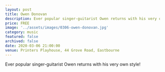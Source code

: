 ```yaml
---
layout: post
title: Owen Donovan
description: Ever popular singer-guitarist Owen returns with his very own style!
price: FREE
image: '../assets/images/0306-owen-donovan.jpg'
category: music
featured: false
archived: false
date: 2020-03-06 21:00:00
venue: Printers Playhouse, 44 Grove Road, Eastbourne
---
```


Ever popular singer-guitarist Owen returns with his very own style!